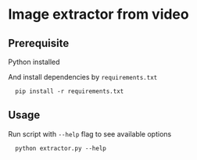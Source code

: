 # Image extractor from video

## Prerequisite

Python installed

And install dependencies by `requirements.txt`

```[bash]
  pip install -r requirements.txt
```

## Usage

Run script with `--help` flag to see available options

```[bash]
  python extractor.py --help
```
